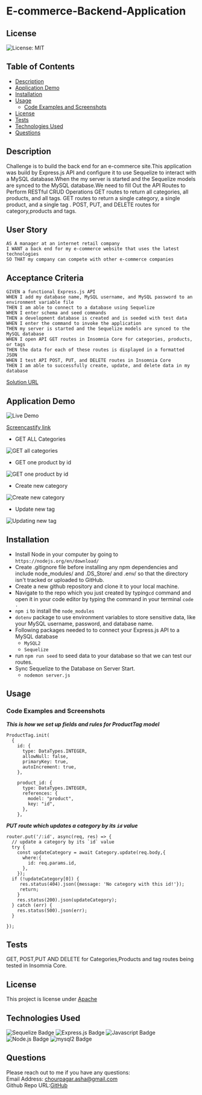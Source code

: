 # E-commerce-Backend-Application
## License
![License: MIT](https://img.shields.io/badge/License-MIT-yellow.svg)
## Table of Contents
  - [Description](#description)
  - [Application Demo](#application-demo)
  - [Installation](#installation)
  - [Usage](#usage)
    - [Code Examples and Screenshots](#code-examples-and-screenshots)
  - [License](#license-1)
  - [Tests](#tests)
  - [Technologies Used](#technologies-used)
  - [Questions](#questions)
## Description
Challenge is to build the back end for an e-commerce site.This application was build by Express.js API and configure it to use Sequelize to interact with a MySQL database.When the my server is started and the Sequelize models are synced to the MySQL database.We need to fill Out the API Routes to Perform RESTful CRUD Operations
GET routes to return all categories, all products, and all tags.
GET routes to return a single category, a single product, and a single tag .
POST, PUT, and DELETE routes for category,products and tags.
## User Story
```
AS A manager at an internet retail company
I WANT a back end for my e-commerce website that uses the latest technologies
SO THAT my company can compete with other e-commerce companies
```
## Acceptance Criteria
```
GIVEN a functional Express.js API
WHEN I add my database name, MySQL username, and MySQL password to an environment variable file
THEN I am able to connect to a database using Sequelize
WHEN I enter schema and seed commands
THEN a development database is created and is seeded with test data
WHEN I enter the command to invoke the application
THEN my server is started and the Sequelize models are synced to the MySQL database
WHEN I open API GET routes in Insomnia Core for categories, products, or tags
THEN the data for each of these routes is displayed in a formatted JSON
WHEN I test API POST, PUT, and DELETE routes in Insomnia Core
THEN I am able to successfully create, update, and delete data in my database
```

[Solution URL](https://github.com/ashachakre0906/E-commerce-Backend-Application)
## Application Demo
![Live Demo](./public/assets/images/ecommbackendapp.gif)

[Screencastify link](https://watch.screencastify.com/v/mwtQKfVpc1W25CZnSCrQ)

* GET ALL Categories
<img src = "/public/assets/images/getallcategories.png" alt = "GET all categories">

* GET one product by id 
<img src = "/public/assets/images/getoneproductbyid.png" alt = "GET one product by id">

* Create new category
<img src = "/public/assets/images/postcategory.png" alt = "Create new category">

* Update new tag
  
<img src = "/public/assets/images/puttag.png" alt = "Updating new tag">


## Installation
* Install Node in your computer by going to `https://nodejs.org/en/download/`
* Create .gitignore file before installing any npm dependencies and include node_modules/ and .DS_Store/ and .env/ so that the directory isn't tracked or uploaded to GitHub.
* Create a new github repository and clone it to your local machine.
* Navigate to the repo which you just created by typing`cd` command  and open it in your code editor by typing the command in your terminal `code .`
* `npm i` to install the `node_modules`
* `dotenv` package to use environment variables to store sensitive data, like your  MySQL username, password, and database name.
* Following packages needed to to connect your Express.js API to a MySQL database 
  - `MySQL2` 
  - `Sequelize` 
* run `npm run seed` to seed data to your database so that we can test our routes.
* Sync Sequelize to the Database on Server Start.
  - `nodemon server.js`

## Usage
### Code Examples and Screenshots
***This is how we set up fields and rules for ProductTag model***
```
ProductTag.init(
  {
    id: {
      type: DataTypes.INTEGER,
      allowNull: false,
      primaryKey: true,
      autoIncrement: true,
    },

    product_id: {
      type: DataTypes.INTEGER,
      references: {
        model: "product",
        key: "id",
      },
    },
```

***PUT route which updates a category by its `id` value***
```
router.put('/:id', async(req, res) => {
  // update a category by its `id` value
  try {
    const updateCategory = await Category.update(req.body,{
      where:{
        id: req.params.id,
      },
    });
  if (!updateCategory[0]) {
     res.status(404).json({message: 'No category with this id!'});
     return;
    }
    res.status(200).json(updateCategory);
  } catch (err) {
    res.status(500).json(err);
  }

});

```
## Tests
GET, POST,PUT AND DELETE for Categories,Products and tag routes being tested in Insomnia Core.
## License
This project is license under [Apache](https://choosealicense.com/licenses/apache/)

## Technologies Used
![Sequelize Badge](https://img.shields.io/badge/Sequelize-magenta.svg)
![Express.js Badge](https://img.shields.io/badge/Express-purple.svg)
![Javascript Badge](https://img.shields.io/badge/Javascript-blue.svg)
![Node.js Badge](https://img.shields.io/badge/Node-yellow.svg)
![mysql2 Badge](https://img.shields.io/badge/mysql2-orange.svg)

## Questions
Please reach out to me if you have any questions:<br>
Email Address: chourpagar.asha@gmail.com <br>
Github Repo URL:[GitHub](https://github.com/ashachakre0906)



